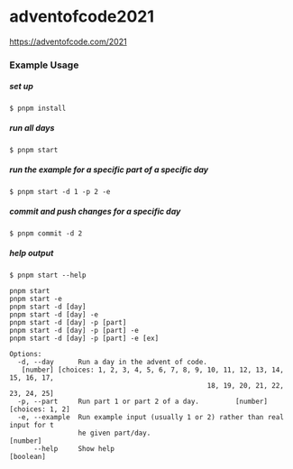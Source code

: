 # adventofcode2021

https://adventofcode.com/2021

### Example Usage

##### set up

```shell script
$ pnpm install
```

##### run all days

```shell script
$ pnpm start
```

##### run the example for a specific part of a specific day

```shell script
$ pnpm start -d 1 -p 2 -e
```

##### commit and push changes for a specific day

```shell script
$ pnpm commit -d 2
```

##### help output

```shell script
$ pnpm start --help

pnpm start
pnpm start -e
pnpm start -d [day]
pnpm start -d [day] -e
pnpm start -d [day] -p [part]
pnpm start -d [day] -p [part] -e
pnpm start -d [day] -p [part] -e [ex]

Options:
  -d, --day      Run a day in the advent of code.
   [number] [choices: 1, 2, 3, 4, 5, 6, 7, 8, 9, 10, 11, 12, 13, 14, 15, 16, 17,
                                                 18, 19, 20, 21, 22, 23, 24, 25]
  -p, --part     Run part 1 or part 2 of a day.         [number] [choices: 1, 2]
  -e, --example  Run example input (usually 1 or 2) rather than real input for t
                 he given part/day.                                     [number]
      --help     Show help                                             [boolean]
```

